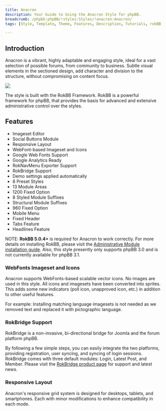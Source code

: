 ```yaml
---
title: Anacron
description: Your Guide to Using the Anacron Style for phpBB.
breadcrumb: /phpbb:phpBB/!styles:Styles/!anacron:Anacron/
tags: [Style, Template, Theme, Features, Description, Tutorials, rokBB 5]

---
```


Introduction
-----

Anacron is a vibrant, highly adaptable and engaging style, ideal for a vast selection of possible forums, from community to business. Subtle visual elements in the sectioned design, add character and division to the structure, without compromising on content focus.

![][style]

The style is built with the RokBB Framework. RokBB is a powerful framework for phpBB, that provides the basis for advanced and extensive administrative control over the styles.

Features
-----

* Imageset Editor
* Social Buttons Module
* Responsive Layout
* WebFont-based Imageset and Icons
* Google Web Fonts Support
* Google Analytics Ready
* RokNavMenu Exporter Support
* RokBridge Support
* Demo settings applied automatically
* 8 Preset Styles
* 13 Module Areas
* 1200 Fixed Option
* 8 Styled Module Suffixes
* Structural Module Suffixes
* 960 Fixed Option
* Mobile Menu
* Fixed Header
* Tabs Feature
* Headlines Feature

NOTE: **RokBB 5.0.4+** is required for Anacron to work correctly. For more details on installing RokBB, please visit the [Administrative Module installation guide](../../start/styles.md#installing-administrative-modules). Also, this style presently only supports phpBB 3.0 and is not currently available for phpBB 3.1.


### WebFonts Imageset and Icons

Anacron supports WebFonts-based scalable vector icons. No images are used in this style. All icons and imagesets have been converted into sprites. This adds some new indicators (poll icon, unapproved icon, etc.) in addition to other useful features. 

For example: Installing matching language imagesets is not needed as we removed text and replaced it with pictographic language.

### RokBridge Support

RokBridge is a non-invasive, bi-directional bridge for Joomla and the forum platform phpBB. 

By following a few simple steps, you can easily integrate the two platforms, providing registration, user syncing, and syncing of login sessions. RokBridge comes with three default modules: Login, Latest Post, and Member. Please visit the [RokBridge product page][rokbridge] for support and latest news.

### Responsive Layout

Anacron's responsive grid system is designed for desktops, tablets, and smartphones. Each with minor modifications to enhance compatibility in each mode.

[adminguide]: ../../start/styles.md#installing-administrative-modules
[style]: assets/anacron.jpeg
[rokbridge]: http://www.rockettheme.com/extensions-joomla/roklegacy
